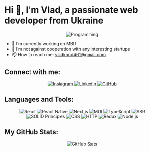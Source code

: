 # Hi 👋, I'm Vlad, a passionate web developer from Ukraine

<p align="center">
  <img src="https://media1.tenor.com/m/YUzRkMOL-3EAAAAC/programming-computer-frog.gif" alt="Programming">
</p>

- 🌱 I’m currently working on MBIT
- 👯 I’m not against cooperation with any interesting startups
- 📫 How to reach me: vladkond461@gmail.com

## Connect with me:

<p align="center">
  <a href="https://www.instagram.com/vladuslavk/">
    <img src="https://img.shields.io/badge/Instagram-E4405F?style=for-the-badge&logo=instagram&logoColor=white" alt="Instagram"/>
  </a>
  <a href="https://www.linkedin.com/in/vladyslav-kondratskyi-466216139/">
    <img src="https://img.shields.io/badge/linkedin-%230077B5.svg?&style=for-the-badge&logo=linkedin&logoColor=white" alt="LinkedIn"/>
  </a>
  <a href="https://github.com/1Mayuko1">
    <img src="https://img.shields.io/badge/GitHub-181717?style=for-the-badge&logo=github&logoColor=white" alt="GitHub"/>
  </a>
</p>

## Languages and Tools:
<p align="center">
  <img src="https://img.shields.io/badge/React-20232A?style=for-the-badge&logo=react&logoColor=61DAFB" alt="React"/>
  <img src="https://img.shields.io/badge/React_Native-20232A?style=for-the-badge&logo=react&logoColor=61DAFB" alt="React Native"/>
  <img src="https://img.shields.io/badge/Next.js-000000?style=for-the-badge&logo=next.js&logoColor=white" alt="Next.js"/>
  <img src="https://img.shields.io/badge/MUI-007FFF?style=for-the-badge&logo=mui&logoColor=white" alt="MUI"/>
  <img src="https://img.shields.io/badge/TypeScript-3178C6?style=for-the-badge&logo=typescript&logoColor=white" alt="TypeScript"/>
  <img src="https://img.shields.io/badge/SSR-464646?style=for-the-badge&logo=serverless&logoColor=white" alt="SSR"/>
  <img src="https://img.shields.io/badge/SOLID_Principles-333333?style=for-the-badge" alt="SOLID Principles"/>
  <img src="https://img.shields.io/badge/CSS-1572B6?style=for-the-badge&logo=css3&logoColor=white" alt="CSS"/>
  <img src="https://img.shields.io/badge/HTTP-005571?style=for-the-badge" alt="HTTP"/>
  <img src="https://img.shields.io/badge/Redux-764ABC?style=for-the-badge&logo=redux&logoColor=white" alt="Redux"/>
  <img src="https://img.shields.io/badge/Node.js-43853D?style=for-the-badge&logo=node.js&logoColor=white" alt="Node.js"/>
</p>

## My GitHub Stats:

<p align="center">
  <img src="https://github-readme-stats.vercel.app/api?username=your_github&show_icons=true&theme=tokyonight" alt="GitHub Stats">
</p>
